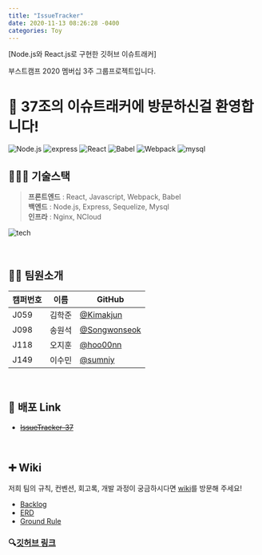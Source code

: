 ```yaml
---
title: "IssueTracker"
date: 2020-11-13 08:26:28 -0400
categories: Toy
---
```

[Node.js와 React.js로 구현한 깃허브 이슈트래커]

부스트캠프 2020 멤버십 3주 그룹프로젝트입니다.



# 🙌 37조의 이슈트래커에 방문하신걸 환영합니다!

![Node.js](https://img.shields.io/badge/Node.js-v12.18.2-green?logo=Node.js) 
![express](https://img.shields.io/badge/express-4.16.1-skyblue?logo=Node.js)
![React](https://img.shields.io/badge/react-17.0.1-blue?logo=react) 
![Babel](https://img.shields.io/badge/@babel/core-7.12.3-yellow?logo=babel) 
![Webpack](https://img.shields.io/badge/Webpack-5.2.0-blue?logo=Webpack) 
![mysql](https://img.shields.io/badge/mysql-8.0.21-skyblue?logo=mysql)


## 👨🏻‍💻 기술스택
> **프론트엔드** : React, Javascript, Webpack, Babel  
> **백엔드** : Node.js, Express, Sequelize, Mysql  
> **인프라** : Nginx, NCloud

![tech](https://user-images.githubusercontent.com/52775389/99902532-d2d00f00-2d01-11eb-8c88-3c75e6ba4c7a.png)

<br>

## 💁🏻 팀원소개

| 캠퍼번호 | 이름   | GitHub                                         |
| -------- | ------ | ---------------------------------------------- |
| J059     | 김학준 | [@Kimakjun](https://github.com/Kimakjun)       |
| J098     | 송원석 | [@Songwonseok](https://github.com/Songwonseok) |
| J118     | 오지훈 | [@hoo00nn](https://github.com/hoo00nn)         |
| J149     | 이수민 | [@sumniy](https://github.com/sumniy)           |

<br>

## 🚀 배포 Link
- ~~[IssueTracker-37](http://118.67.132.242/)~~

<br>

## ➕ Wiki
저희 팀의 규칙, 컨벤션, 회고록, 개발 과정이 궁금하시다면 [wiki](https://github.com/boostcamp-2020/IssueTracker-37/wiki)를 방문해 주세요!

- [Backlog](https://docs.google.com/spreadsheets/d/1I4r4KTmzjdYUg7-R_qTWRfR1UDUo5JL6P-VQsew-LsA/edit#gid=0)
- [ERD](https://github.com/boostcamp-2020/IssueTracker-37/wiki/ERD)
- [Ground Rule](https://github.com/boostcamp-2020/IssueTracker-37/wiki/1.-Ground-Rule)


### 🔍[깃허브 링크](https://github.com/boostcamp-2020/IssueTracker-37)

<br>
